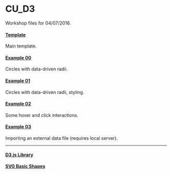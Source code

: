 # CU_D3
Workshop files for 04/07/2016.

#### [Template](https://github.com/emilyfuhrman/CU_D3/blob/master/template.zip)
Main template.

#### [Example 00](https://github.com/emilyfuhrman/CU_D3/blob/master/example_00.zip)
Circles with data-driven radii.

#### [Example 01](https://github.com/emilyfuhrman/CU_D3/blob/master/example_01.zip)
Circles with data-driven radii, styling.

#### [Example 02](https://github.com/emilyfuhrman/CU_D3/blob/master/example_02.zip)
Some hover and click interactions.

#### [Example 03](https://github.com/emilyfuhrman/CU_D3/blob/master/example_03.zip)
Importing an external data file (requires local server).

---

#### [D3.js Library](https://d3js.org/)
#### [SVG Basic Shapes](https://developer.mozilla.org/en-US/docs/Web/SVG/Tutorial/Basic_Shapes)
